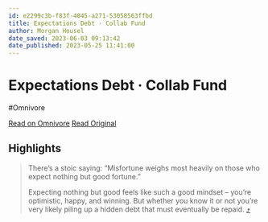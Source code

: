 ```yaml
---
id: e2299c3b-f83f-4045-a271-53058563ffbd
title: Expectations Debt · Collab Fund
author: Morgan Housel
date_saved: 2023-06-03 09:13:42
date_published: 2023-05-25 11:41:00
---
```


# Expectations Debt · Collab Fund
#Omnivore

[Read on Omnivore](https://omnivore.app/me/https-collabfund-com-blog-expectations-debt-188816460ca)
[Read Original](https://collabfund.com/blog/expectations-debt)

## Highlights

> There’s a stoic saying: “Misfortune weighs most heavily on those who expect nothing but good fortune.”
> 
> Expecting nothing but good feels like such a good mindset – you’re optimistic, happy, and winning. But whether you know it or not you’re very likely piling up a hidden debt that must eventually be repaid. [⤴️](https://omnivore.app/me/https-collabfund-com-blog-expectations-debt-188816460ca#09929cfa-85f7-4d72-b5d4-bdd6fa74e420) 

